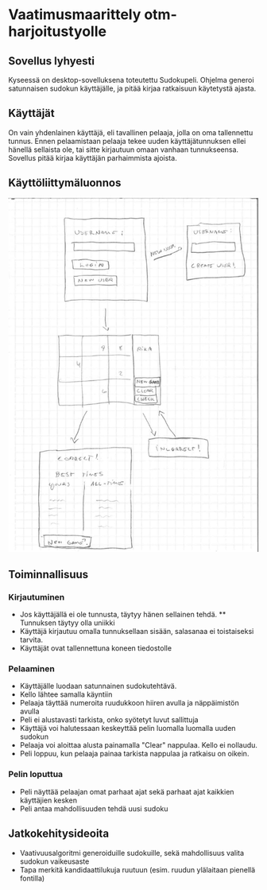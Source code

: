 # Vaatimusmaarittely otm-harjoitustyolle
## Sovellus lyhyesti

Kyseessä on desktop-sovelluksena toteutettu Sudokupeli. Ohjelma generoi satunnaisen sudokun käyttäjälle, ja pitää kirjaa ratkaisuun käytetystä ajasta. 

## Käyttäjät
On vain yhdenlainen käyttäjä, eli tavallinen pelaaja, jolla on oma tallennettu tunnus. Ennen pelaamistaan pelaaja tekee uuden käyttäjätunnuksen ellei hänellä sellaista ole, tai sitte kirjautuun omaan vanhaan tunnukseensa. Sovellus pitää kirjaa käyttäjän parhaimmista ajoista.

## Käyttöliittymäluonnos
![kayttoliittymaluonnos](https://github.com/jkokko/otm-harjoitustyo/blob/master/dokumentointi/kayttoliittymahahmotelma.png)


## Toiminnallisuus
### Kirjautuminen
* Jos käyttäjällä ei ole tunnusta, täytyy hänen sellainen tehdä.
** Tunnuksen täytyy olla uniikki
* Käyttäjä kirjautuu omalla tunnuksellaan sisään, salasanaa ei toistaiseksi tarvita.
* Käyttäjät ovat tallennettuna koneen tiedostolle
### Pelaaminen
* Käyttäjälle luodaan satunnainen sudokutehtävä.
* Kello lähtee samalla käyntiin
* Pelaaja täyttää numeroita ruudukkoon hiiren avulla ja näppäimistön avulla
* Peli ei alustavasti tarkista, onko syötetyt luvut sallittuja
* Käyttäjä voi halutessaan keskeyttää pelin luomalla luomalla uuden sudokun
* Pelaaja voi aloittaa alusta painamalla "Clear" nappulaa. Kello ei nollaudu.
* Peli loppuu, kun pelaaja painaa tarkista nappulaa ja ratkaisu on oikein.

### Pelin loputtua
* Peli näyttää pelaajan omat parhaat ajat sekä parhaat ajat kaikkien käyttäjien kesken
* Peli antaa mahdollisuuden tehdä uusi sudoku

## Jatkokehitysideoita
* Vaativuusalgoritmi generoiduille sudokuille, sekä mahdollisuus valita sudokun vaikeusaste
* Tapa merkitä kandidaattilukuja ruutuun (esim. ruudun ylälaitaan pienellä fontilla)
